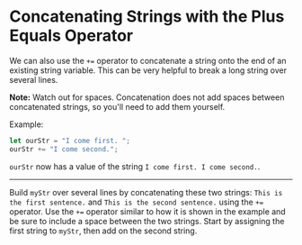 # Concatenating Strings with the Plus Equals Operator
We can also use the `+=` operator to concatenate a string onto the end of an existing string variable. This can be very helpful to break a long string over several lines.

**Note:** Watch out for spaces. Concatenation does not add spaces between concatenated strings, so you'll need to add them yourself.

Example:

```js
let ourStr = "I come first. ";
ourStr += "I come second.";
```
`ourStr` now has a value of the string `I come first. I come second.`.

---
Build `myStr` over several lines by concatenating these two strings: `This is the first sentence.` and `This is the second sentence.` using the `+=` operator. Use the `+=` operator similar to how it is shown in the example and be sure to include a space between the two strings. Start by assigning the first string to `myStr`, then add on the second string.